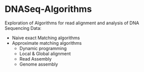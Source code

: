 # DNASeq-Algorithms
 Exploration of Algorithms for read alignment and analysis of DNA Sequencing Data:
 
 - Naive exact Matching algorithms
 - Approximate matching algorithms
   - Dynamic programming
   - Local & Global alignment
   - Read Assembly
   - Genome assembly
